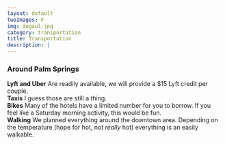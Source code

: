 ```yaml
---
layout: default
twoImages: F
img: degaul.jpg
category: transportation
title: Transportation
description: |
---
```


### Around Palm Springs
**Lyft and Uber** Are readily available, we will provide a $15 Lyft credit per couple.  <br/>
**Taxis** I guess those are still a thing.  <br/>
**Bikes** Many of the hotels have a limited number for you to borrow.  If you feel like a Saturday morning activity, this would be fun.  <br/>
**Walking** We planned everything around the downtown area. Depending on the temperature (hope for hot, not *really* hot) everything is an easily walkable.
